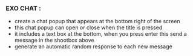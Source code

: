  ### EXO CHAT :
   - create a chat popup that appears at the bottom right of the screen
   - this chat popup can open or close when the title is pressed
   - it includes a text box at the bottom, when you press enter this send a message in the shootbox above
   - generate an automatic random response to each new message